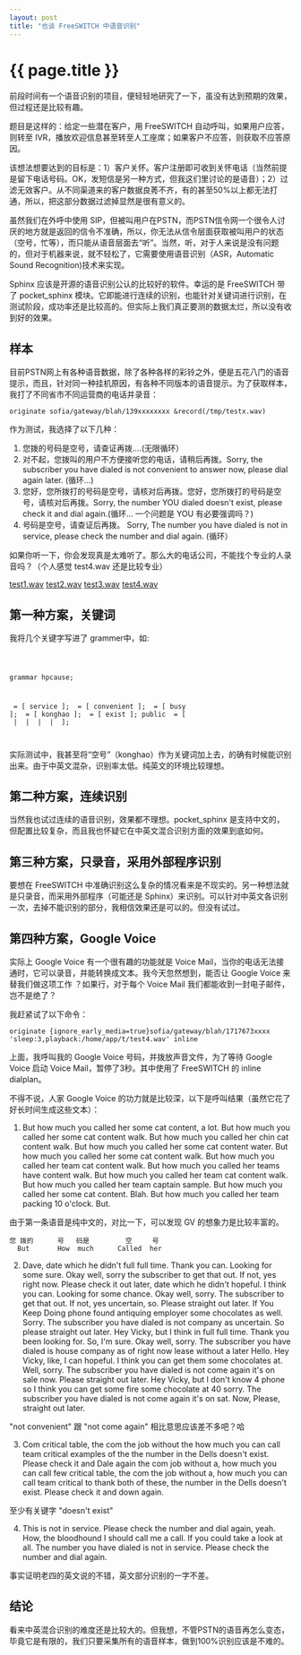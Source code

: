 ```yaml
---
layout: post
title: "也谈 FreeSWITCH 中语音识别"
---
```


# {{ page.title }}

前段时间有一个语音识别的项目，便轻轻地研究了一下，虽没有达到预期的效果，但过程还是比较有趣。

题目是这样的：给定一些潜在客户，用 FreeSWITCH 自动呼叫，如果用户应答，则转至 IVR，播放欢迎信息甚至转至人工座席；如果客户不应答，则获取不应答原因。

该想法想要达到的目标是：1）客户关怀。客户注册即可收到关怀电话（当然前提是留下电话号码。OK，发短信是另一种方式，但我这们里讨论的是语音）；2）过滤无效客户。从不同渠道来的客户数据良莠不齐，有的甚至50%以上都无法打通，所以，把这部分数据过滤掉显然是很有意义的。

虽然我们在外呼中使用 SIP，但被叫用户在PSTN，而PSTN信令网一个很令人讨厌的地方就是返回的信令不准确，所以，你无法从信令层面获取被叫用户的状态（空号，忙等），而只能从语音层面去“听”。当然，听，对于人来说是没有问题的，但对于机器来说，就不轻松了，它需要使用语音识别（ASR，Automatic Sound Recognition)技术来实现。

Sphinx 应该是开源的语音识别公认的比较好的软件。幸运的是 FreeSWITCH 带了 pocket\_sphinx 模块。它即能进行连续的识别，也能针对关键词进行识别，在测试阶段，成功率还是比较高的。但实际上我们真正要测的数据太烂，所以没有收到好的效果。

## 样本

目前PSTN网上有各种语音数据，除了各种各样的彩铃之外，便是五花八门的语音提示，而且，针对同一种挂机原因，有各种不同版本的语音提示。为了获取样本，我打了不同省市不同运营商的电话并录音：

    originate sofia/gateway/blah/139xxxxxxxx &record(/tmp/testx.wav)

作为测试，我选择了以下几种：

1. 您拨的号码是空号，请查证再拨....(无限循环）
1. 对不起，您拨叫的用户不方便接听您的电话，请稍后再拨。Sorry, the subscriber you have dialed is not convenient to answer now, please dial again later. (循环...)
1. 您好，您所拨打的号码是空号，请核对后再拨。您好，您所拨打的号码是空号，请核对后再拨。Sorry, the number YOU dialed doesn't exist, please check it and dial again.(循环... 一个问题是 YOU 有必要强调吗？)
1. 号码是空号，请查证后再拨。 Sorry, The number you have dialed is not in service, please check the number and dial again. (循环）

如果你听一下，你会发现真是太难听了。那么大的电话公司，不能找个专业的人录音吗？（个人感觉 test4.wav 还是比较专业）


[test1.wav](http://commondatastorage.googleapis.com/dujinfang.com/sounds/hangup_cause/test1.wav)
[test2.wav](http://commondatastorage.googleapis.com/dujinfang.com/sounds/hangup_cause/test2.wav)
[test3.wav](http://commondatastorage.googleapis.com/dujinfang.com/sounds/hangup_cause/test3.wav)
[test4.wav](http://commondatastorage.googleapis.com/dujinfang.com/sounds/hangup_cause/test4.wav)

## 第一种方案，关键词

我将几个关键字写进了 grammer中，如:

<code>

grammar hpcause;

<service> = [ service ];
<rejected> = [ convenient ];
<busy> = [ busy ];
<konghao> = [ konghao ];
<exist> = [ exist ];
public <hpcause> = [ <service> | <rejected> | <busy> | <konghao> | <exist> ];

</code>

实际测试中，我甚至将“空号”（konghao）作为关键词加上去，的确有时候能识别出来。由于中英文混杂，识别率太低。纯英文的环境比较理想。

## 第二种方案，连续识别

当然我也试过连续的语音识别，效果都不理想。pocket\_sphinx 是支持中文的，但配置比较复杂，而且我也怀疑它在中英文混合识别方面的效果到底如何。


## 第三种方案，只录音，采用外部程序识别

要想在 FreeSWITCH 中准确识别这么复杂的情况看来是不现实的。另一种想法就是只录音，而采用外部程序（可能还是 Sphinx）来识别。可以针对中英文各识别一次，去掉不能识别的部分，我相信效果还是可以的。但没有试过。

## 第四种方案，Google Voice

实际上 Google Voice 有一个很有趣的功能就是 Voice Mail，当你的电话无法接通时，它可以录音，并能转换成文本。我今天忽然想到，能否让 Google Voice 来替我们做这项工作 ？如果行，对于每个 Voice Mail 我们都能收到一封电子邮件，岂不是绝了？

我赶紧试了以下命令：

    originate {ignore_early_media=true}sofia/gateway/blah/1717673xxxx 'sleep:3,playback:/home/app/t/test4.wav' inline

上面，我呼叫我的 Google Voice 号码，并拨放声音文件，为了等待 Google Voice 启动 Voice Mail，暂停了3秒。其中使用了 FreeSWITCH 的 inline dialplan。

不得不说，人家 Google Voice 的功力就是比较深，以下是呼叫结果（虽然它花了好长时间生成这些文本）：

1. But how much you called her some cat content, a lot. But how much you called her some cat content walk. But how much you called her chin cat content walk. But how much you called her some cat content water. But how much you called her some cat content walk. But how much you called her team cat content walk. But how much you called her teams have content walk. But how much you called her team cat content walk. But how much you called her team captain sample. But how much you called her some cat content. Blah. But how much you called her team packing 10 o'clock. But.

由于第一条语音是纯中文的，对比一下，可以发现 GV 的想象力是比较丰富的。

    您 拨的      号   码是         空     号
      But       How  much      Called  her

2. Dave, date which he didn't full full time. Thank you can. Looking for some sure. Okay well, sorry the subscriber to get that out. If not, yes right now. Please check it out later, date which he didn't hopeful. I think you can. Looking for some chance. Okay well, sorry. The subscriber to get that out. If not, yes uncertain, so. Please straight out later. If You Keep Doing phone found antiquing employer some chocolates as well. Sorry. The subscriber you have dialed is not company as uncertain. So please straight out later. Hey Vicky, but I think in full full time. Thank you been looking for. So, I'm sure. Okay well, sorry. The subscriber you have dialed is house company as of right now lease without a later Hello. Hey Vicky, like, I can hopeful. I think you can get them some chocolates at. Well, sorry. The subscriber you have dialed is not come again it's on sale now. Please straight out later. Hey Vicky, but I don't know 4 phone so I think you can get some fire some chocolate at 40 sorry. The subscriber you have dialed is not come again it's on sat. Now, Please, straight out later.


"not convenient" 跟 "not come again" 相比意思应该差不多吧？哈


3. Com critical table, the com the job without the how much you can call team critical examples of the the number in the Dells doesn't exist. Please check it and Dale again the com job without a, how much you can call few critical table, the com the job without a, how much you can call team critical to thank both of these, the number in the Dells doesn't exist. Please check it and down again.

至少有关键字 "doesn't exist"

4. This is not in service. Please check the number and dial again, yeah. How, the bloodhound I should call me a call. If you could take a look at all. The number you have dialed is not in service. Please check the number and dial again.

事实证明老四的英文说的不错，英文部分识别的一字不差。


## 结论

看来中英混合识别的难度还是比较大的。但我想，不管PSTN的语音再怎么变态，毕竟它是有限的，我们只要采集所有的语音样本，做到100%识别应该是不难的。  
